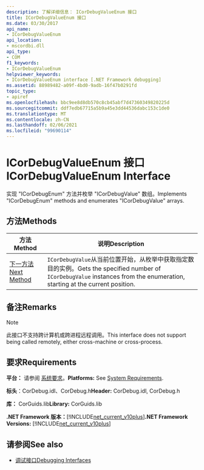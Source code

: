 ```yaml
---
description: 了解详细信息： ICorDebugValueEnum 接口
title: ICorDebugValueEnum 接口
ms.date: 03/30/2017
api_name:
- ICorDebugValueEnum
api_location:
- mscordbi.dll
api_type:
- COM
f1_keywords:
- ICorDebugValueEnum
helpviewer_keywords:
- ICorDebugValueEnum interface [.NET Framework debugging]
ms.assetid: 88989482-a09f-4bd0-9adb-16f47b0291fd
topic_type:
- apiref
ms.openlocfilehash: bbc9ee8d8db570c8cb45abf7d47360349820225d
ms.sourcegitcommit: ddf7edb67715a5b9a45e3dd44536dabc153c1de0
ms.translationtype: MT
ms.contentlocale: zh-CN
ms.lasthandoff: 02/06/2021
ms.locfileid: "99690114"
---
```

# <a name="icordebugvalueenum-interface"></a><span data-ttu-id="5f1e3-103">ICorDebugValueEnum 接口</span><span class="sxs-lookup"><span data-stu-id="5f1e3-103">ICorDebugValueEnum Interface</span></span>

<span data-ttu-id="5f1e3-104">实现 "ICorDebugEnum" 方法并枚举 "ICorDebugValue" 数组。</span><span class="sxs-lookup"><span data-stu-id="5f1e3-104">Implements "ICorDebugEnum" methods and enumerates "ICorDebugValue" arrays.</span></span>  
  
## <a name="methods"></a><span data-ttu-id="5f1e3-105">方法</span><span class="sxs-lookup"><span data-stu-id="5f1e3-105">Methods</span></span>  
  
|<span data-ttu-id="5f1e3-106">方法</span><span class="sxs-lookup"><span data-stu-id="5f1e3-106">Method</span></span>|<span data-ttu-id="5f1e3-107">说明</span><span class="sxs-lookup"><span data-stu-id="5f1e3-107">Description</span></span>|  
|------------|-----------------|  
|[<span data-ttu-id="5f1e3-108">下一方法</span><span class="sxs-lookup"><span data-stu-id="5f1e3-108">Next Method</span></span>](icordebugvalueenum-next-method.md)|<span data-ttu-id="5f1e3-109">`ICorDebugValue`从当前位置开始，从枚举中获取指定数目的实例。</span><span class="sxs-lookup"><span data-stu-id="5f1e3-109">Gets the specified number of `ICorDebugValue` instances from the enumeration, starting at the current position.</span></span>|  
  
## <a name="remarks"></a><span data-ttu-id="5f1e3-110">备注</span><span class="sxs-lookup"><span data-stu-id="5f1e3-110">Remarks</span></span>  
  
> [!NOTE]
> <span data-ttu-id="5f1e3-111">此接口不支持跨计算机或跨进程远程调用。</span><span class="sxs-lookup"><span data-stu-id="5f1e3-111">This interface does not support being called remotely, either cross-machine or cross-process.</span></span>  
  
## <a name="requirements"></a><span data-ttu-id="5f1e3-112">要求</span><span class="sxs-lookup"><span data-stu-id="5f1e3-112">Requirements</span></span>  

 <span data-ttu-id="5f1e3-113">**平台：** 请参阅 [系统要求](../../get-started/system-requirements.md)。</span><span class="sxs-lookup"><span data-stu-id="5f1e3-113">**Platforms:** See [System Requirements](../../get-started/system-requirements.md).</span></span>  
  
 <span data-ttu-id="5f1e3-114">**标头**：CorDebug.idl、CorDebug.h</span><span class="sxs-lookup"><span data-stu-id="5f1e3-114">**Header:** CorDebug.idl, CorDebug.h</span></span>  
  
 <span data-ttu-id="5f1e3-115">**库：** CorGuids.lib</span><span class="sxs-lookup"><span data-stu-id="5f1e3-115">**Library:** CorGuids.lib</span></span>  
  
 <span data-ttu-id="5f1e3-116">**.NET Framework 版本：**[!INCLUDE[net_current_v10plus](../../../../includes/net-current-v10plus-md.md)]</span><span class="sxs-lookup"><span data-stu-id="5f1e3-116">**.NET Framework Versions:** [!INCLUDE[net_current_v10plus](../../../../includes/net-current-v10plus-md.md)]</span></span>  
  
## <a name="see-also"></a><span data-ttu-id="5f1e3-117">请参阅</span><span class="sxs-lookup"><span data-stu-id="5f1e3-117">See also</span></span>

- [<span data-ttu-id="5f1e3-118">调试接口</span><span class="sxs-lookup"><span data-stu-id="5f1e3-118">Debugging Interfaces</span></span>](debugging-interfaces.md)
